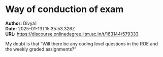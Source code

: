 # Way of conduction of exam

**Author:** Divya1  
**Date:** 2025-01-13T15:35:53.326Z  
**URL:** https://discourse.onlinedegree.iitm.ac.in/t/163144/579333

My doubt is that “Will there be any coding level questions in the ROE and the weekly graded assignments?”
